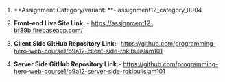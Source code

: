 1. **Assignment Category/variant: **- assignment12_category_0004

4. **Front-end Live Site Link:** - https://assignment12-bf39b.firebaseapp.com/

5. **Client Side GitHub Repository Link:**- https://github.com/programming-hero-web-course1/b9a12-client-side-rokibulislam101

6. **Server Side GitHub Repository Link:**- https://github.com/programming-hero-web-course1/b9a12-server-side-rokibulislam101